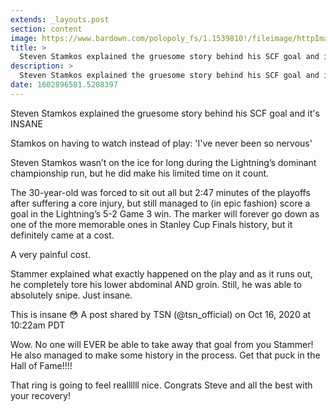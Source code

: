 ```yaml
--- 
extends: _layouts.post 
section: content 
image: https://www.bardown.com/polopoly_fs/1.1539810!/fileimage/httpImage/image.png_gen/derivatives/landscape_620/steven-stamkos-celebrates-after-scoring-a-goal-in-game-3-of-the-stanley-cup-finals.png 
title: > 
  Steven Stamkos explained the gruesome story behind his SCF goal and it's INSANE 
description: > 
  Steven Stamkos explained the gruesome story behind his SCF goal and it's INSANEStamkos on having to watch instead of play: 'I've never been so nervous'Steven Stamkos wasn’t on the ice for long during the Lightning’s dominant championship run, but he did make his limited time on it count.The marker will forever go down as one of the more memorable ones in Stanley Cup Finals history, but it definitely came at a cost.Stammer explained what exactly happened on the play and as it runs out, he completely tore his lower abdominal AND groin.This is insane 😳 A post shared by TSN (@tsn_official) on Oct 16, 2020 at 10:22am PDTWow.No one will EVER be able to take away that goal from you Stammer! 
date: 1602896581.5208397 
--- 
```

Steven Stamkos explained the gruesome story behind his SCF goal and it's INSANE

Stamkos on having to watch instead of play: 'I've never been so nervous'

Steven Stamkos wasn’t on the ice for long during the Lightning’s dominant championship run, but he did make his limited time on it count.

The 30-year-old was forced to sit out all but 2:47 minutes of the playoffs after suffering a core injury, but still managed to (in epic fashion) score a goal in the Lightning’s 5-2 Game 3 win. The marker will forever go down as one of the more memorable ones in Stanley Cup Finals history, but it definitely came at a cost.

A very painful cost.

Stammer explained what exactly happened on the play and as it runs out, he completely tore his lower abdominal AND groin. Still, he was able to absolutely snipe. Just insane.

This is insane 😳 A post shared by TSN (@tsn_official) on Oct 16, 2020 at 10:22am PDT

Wow. No one will EVER be able to take away that goal from you Stammer! He also managed to make some history in the process. Get that puck in the Hall of Fame!!!!

That ring is going to feel reallllll nice. Congrats Steve and all the best with your recovery!